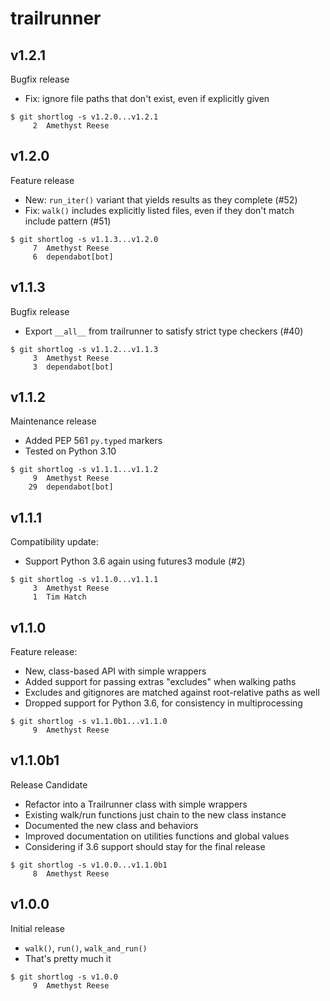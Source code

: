 trailrunner
===========

v1.2.1
------

Bugfix release

- Fix: ignore file paths that don't exist, even if explicitly given

```
$ git shortlog -s v1.2.0...v1.2.1
     2	Amethyst Reese
```


v1.2.0
------

Feature release

- New: `run_iter()` variant that yields results as they complete (#52)
- Fix: `walk()` includes explicitly listed files, even if they don't match include pattern (#51)

```
$ git shortlog -s v1.1.3...v1.2.0
     7	Amethyst Reese
     6	dependabot[bot]
```


v1.1.3
------

Bugfix release

- Export `__all__` from trailrunner to satisfy strict type checkers (#40)

```
$ git shortlog -s v1.1.2...v1.1.3
     3	Amethyst Reese
     3	dependabot[bot]
```


v1.1.2
------

Maintenance release

- Added PEP 561 `py.typed` markers
- Tested on Python 3.10

```
$ git shortlog -s v1.1.1...v1.1.2
     9	Amethyst Reese
    29	dependabot[bot]
```


v1.1.1
------

Compatibility update:

- Support Python 3.6 again using futures3 module (#2)

```
$ git shortlog -s v1.1.0...v1.1.1
     3	Amethyst Reese
     1	Tim Hatch
```


v1.1.0
------

Feature release:

- New, class-based API with simple wrappers
- Added support for passing extras "excludes" when walking paths
- Excludes and gitignores are matched against root-relative paths as well
- Dropped support for Python 3.6, for consistency in multiprocessing

```
$ git shortlog -s v1.1.0b1...v1.1.0
     9	Amethyst Reese
```


v1.1.0b1
--------

Release Candidate

* Refactor into a Trailrunner class with simple wrappers
* Existing walk/run functions just chain to the new class instance
* Documented the new class and behaviors
* Improved documentation on utilities functions and global values
* Considering if 3.6 support should stay for the final release

```
$ git shortlog -s v1.0.0...v1.1.0b1
     8	Amethyst Reese
```


v1.0.0
------

Initial release

* `walk()`, `run()`, `walk_and_run()`
* That's pretty much it

```
$ git shortlog -s v1.0.0
     9	Amethyst Reese
```

